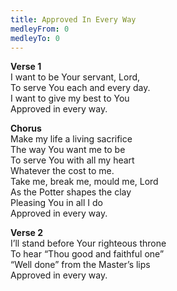 ```yaml
---
title: Approved In Every Way
medleyFrom: 0
medleyTo: 0
---
```


**Verse 1**  
I want to be Your servant, Lord,  
To serve You each and every day.  
I want to give my best to You  
Approved in every way.

**Chorus**  
Make my life a living sacrifice  
The way You want me to be  
To serve You with all my heart  
Whatever the cost to me.  
Take me, break me, mould me, Lord  
As the Potter shapes the clay  
Pleasing You in all I do  
Approved in every way.

**Verse 2**  
I’ll stand before Your righteous throne  
To hear “Thou good and faithful one”  
“Well done” from the Master’s lips  
Approved in every way.
